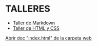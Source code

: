 # TALLERES

- [Taller de Markdown](tree/main/Taller-de-HTML-y-CSS)  
- [Taller de HTML y CSS](Taller-de-HTML-y-CSS/README.md)  

[Abrir doc "index.html" de la carpeta web](web/index.html) 
